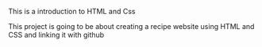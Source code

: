 This is a introduction to HTML and Css

This project is going to be about creating a recipe website using HTML and CSS and linking it with github